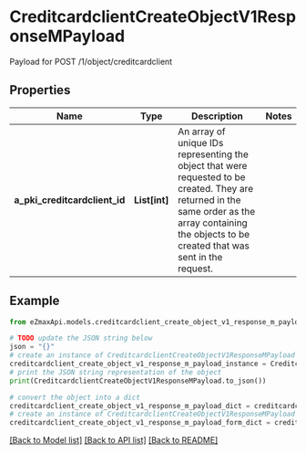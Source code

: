 # CreditcardclientCreateObjectV1ResponseMPayload

Payload for POST /1/object/creditcardclient

## Properties

Name | Type | Description | Notes
------------ | ------------- | ------------- | -------------
**a_pki_creditcardclient_id** | **List[int]** | An array of unique IDs representing the object that were requested to be created.  They are returned in the same order as the array containing the objects to be created that was sent in the request. | 

## Example

```python
from eZmaxApi.models.creditcardclient_create_object_v1_response_m_payload import CreditcardclientCreateObjectV1ResponseMPayload

# TODO update the JSON string below
json = "{}"
# create an instance of CreditcardclientCreateObjectV1ResponseMPayload from a JSON string
creditcardclient_create_object_v1_response_m_payload_instance = CreditcardclientCreateObjectV1ResponseMPayload.from_json(json)
# print the JSON string representation of the object
print(CreditcardclientCreateObjectV1ResponseMPayload.to_json())

# convert the object into a dict
creditcardclient_create_object_v1_response_m_payload_dict = creditcardclient_create_object_v1_response_m_payload_instance.to_dict()
# create an instance of CreditcardclientCreateObjectV1ResponseMPayload from a dict
creditcardclient_create_object_v1_response_m_payload_form_dict = creditcardclient_create_object_v1_response_m_payload.from_dict(creditcardclient_create_object_v1_response_m_payload_dict)
```
[[Back to Model list]](../README.md#documentation-for-models) [[Back to API list]](../README.md#documentation-for-api-endpoints) [[Back to README]](../README.md)


